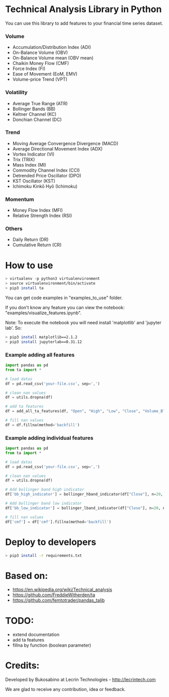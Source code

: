 # Technical Analysis Library in Python

You can use this library to add features to your financial time series dataset.

### Volume

* Accumulation/Distribution Index (ADI)
* On-Balance Volume (OBV)
* On-Balance Volume mean (OBV mean)
* Chaikin Money Flow (CMF)
* Force Index (FI)
* Ease of Movement (EoM, EMV)
* Volume-price Trend (VPT)

### Volatility

* Average True Range (ATR)
* Bollinger Bands (BB)
* Keltner Channel (KC)
* Donchian Channel (DC)

### Trend

* Moving Average Convergence Divergence (MACD)
* Average Directional Movement Index (ADX)
* Vortex Indicator (VI)
* Trix (TRIX)
* Mass Index (MI)
* Commodity Channel Index (CCI)
* Detrended Price Oscillator (DPO)
* KST Oscillator (KST)
* Ichimoku Kinkō Hyō (Ichimoku)

### Momentum

* Money Flow Index (MFI)
* Relative Strength Index (RSI)

### Others

* Daily Return (DR)
* Cumulative Return (CR)


# How to use


```sh
> virtualenv -p python3 virtualenvironment
> source virtualenvironment/bin/activate
> pip3 install ta
```

You can get code examples in "examples_to_use" folder.

If you don't know any feature you can view the notebook: "examples/visualize_features.ipynb".

Note: To execute the notebook you will need install 'matplotlib' and 'jupyter lab'. So:

```sh
> pip3 install matplotlib==2.1.2
> pip3 install jupyterlab==0.31.12
```


### Example adding all features

```python
import pandas as pd
from ta import *

# load datas
df = pd.read_csv('your-file.csv', sep=',')

# clean nan values
df = utils.dropna(df)

# add ta features
df = add_all_ta_features(df, "Open", "High", "Low", "Close", "Volume_BTC")

# fill nan values
df = df.fillna(method='backfill')
```


### Example adding individual features

```python
import pandas as pd
from ta import *

# load datas
df = pd.read_csv('your-file.csv', sep=',')

# clean nan values
df = utils.dropna(df)

# Add bollinger band high indicator
df['bb_high_indicator'] = bollinger_hband_indicator(df["Close"], n=20, ndev=2)

# Add bollinger band low indicator
df['bb_low_indicator'] = bollinger_lband_indicator(df["Close"], n=20, ndev=2)

# fill nan values
df['cmf'] = df['cmf'].fillna(method='backfill')
```


# Deploy to developers

```sh
> pip3 install -r requirements.txt
```


# Based on:

* https://en.wikipedia.org/wiki/Technical_analysis
* https://github.com/FreddieWitherden/ta
* https://github.com/femtotrader/pandas_talib


# TODO:

* extend documentation
* add ta features
* fillna by function (boolean parameter)


# Credits:

Developed by Bukosabino at Lecrin Technologies - http://lecrintech.com

We are glad to receive any contribution, idea or feedback.
